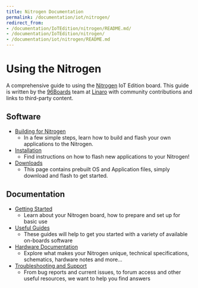 ```yaml
---
title: Nitrogen Documentation
permalink: /documentation/iot/nitrogen/
redirect_from:
- /documentation/IoTEdition/nitrogen/README.md/
- /documentation/IoTEdition/nitrogen/
- /documentation/iot/nitrogen/README.md
---
```


# Using the Nitrogen

A comprehensive guide to using the [Nitrogen](https://www.96boards.org/product/nitrogen/) IoT Edition board. This guide is written by the [96Boards](https://www.96boards.org) team at [Linaro](http://www.linaro.org) with community contributions and links to third-party content.

## Software

- [Building for Nitrogen](build/)
   - In a few simple steps, learn how to build and flash your own applications to the Nitrogen.
- [Installation](installation/)
   -  Find instructions on how to flash new applications to your Nitrogen!
- [Downloads](downloads/)
   - This page contains prebuilt OS and Application files, simply download and flash to get started.

## Documentation

- [Getting Started](getting-started/)
   - Learn about your Nitrogen board, how to prepare and set up for basic use
- [Useful Guides](guides/)
   - These guides will help to get you started with a variety of available on-boards software
- [Hardware Documentation](hardware-docs/)
   - Explore what makes your Nitrogen unique, technical specifications, schematics, hardware notes and more...
- [Troubleshooting and Support](support/)
   - From bug reports and current issues, to forum access and other useful resources, we want to help you find answers   
